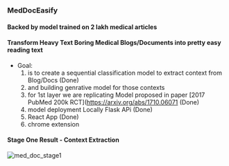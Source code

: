 
### MedDocEasify 
#### Backed by model trained on 2 lakh medical articles

#### Transform Heavy Text Boring Medical Blogs/Documents into pretty easy reading text
  * Goal:
    1. is to create a sequential classification model to extract context from Blog/Docs (Done)
    2. and building genrative model for those contexts 
    3. for 1st layer we are replicating Model proposed in paper [2017 PubMed 200k RCT](https://arxiv.org/abs/1710.06071 (Done)
    4. model deployment Locally Flask APi (Done)
    5. React App (Done) 
    6. chrome extension

#### Stage One Result - Context Extraction

![med_doc_stage1](https://github.com/s-brajendra/MedDocEasify/assets/80635193/e2210028-0cd7-4d37-bd93-a9c67588b815)



